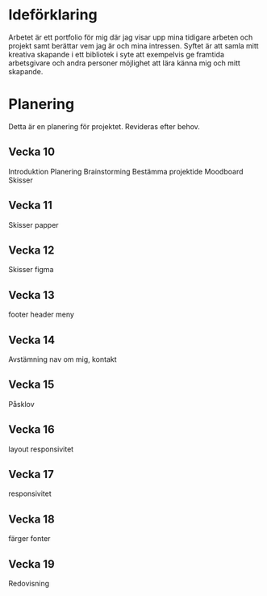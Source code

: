 # Ideförklaring
 Arbetet är ett portfolio för mig där jag visar upp mina tidigare arbeten och projekt samt berättar vem jag är och mina intressen. Syftet är att samla mitt kreativa skapande i ett bibliotek i syte att exempelvis ge framtida arbetsgivare och andra personer möjlighet att lära känna mig och mitt skapande.

# Planering
Detta är en planering för projektet. Revideras efter behov. 

## Vecka 10
Introduktion
Planering
Brainstorming
Bestämma projektide
Moodboard
Skisser

## Vecka 11
Skisser papper

## Vecka 12
Skisser figma

## Vecka 13
footer
header
meny

## Vecka 14
Avstämning
nav
om mig, kontakt

## Vecka 15
Påsklov

## Vecka 16
layout
responsivitet

## Vecka 17
responsivitet

## Vecka 18
färger
fonter

## Vecka 19
Redovisning